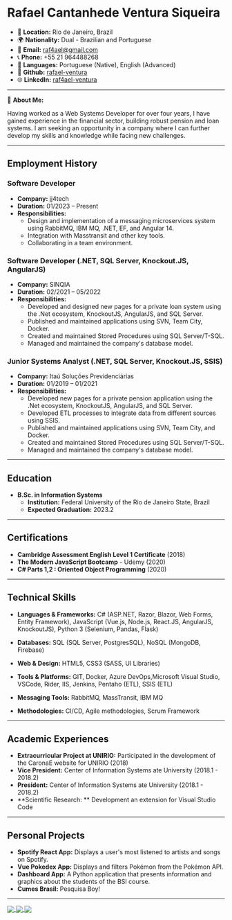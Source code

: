 # Rafael Cantanhede Ventura Siqueira

- 📍 **Location:** Rio de Janeiro, Brazil
- 🌍 **Nationality:** Dual - Brazilian and Portuguese
- 📧 **Email:** [raf4ael@gmail.com](mailto:raf4ael@gmail.com)
- 📞 **Phone:** +55 21 964488268
- 💬 **Languages:** Portuguese (Native), English (Advanced)
- 📂 **Github:** [rafael-ventura](https://github.com/rafael-ventura)
- 🌐 **LinkedIn:** [raf4ael-ventura](https://linkedin.com/in/raf4ael-ventura)

---

📝 **About Me:**

Having worked as a Web Systems Developer for over four years, I have gained experience in the financial sector, building robust pension and loan systems. I am seeking an opportunity in a company where I can further develop my skills and knowledge while facing new challenges.

---

## Employment History

### Software Developer

- **Company:** jj4tech
- **Duration:** 01/2023 – Present
- **Responsibilities:** 
  - Design and implementation of a messaging microservices system using RabbitMQ, IBM MQ, .NET, EF, and Angular 14.
  - Integration with Masstransit and other key tools.
  - Collaborating in a team environment.
 
### Software Developer (.NET, SQL Server, Knockout.JS, AngularJS)

- **Company:** SINQIA
- **Duration:** 02/2021 – 05/2022
- **Responsibilities:** 
  - Developed and designed new pages for a private loan system using the .Net ecosystem, KnockoutJS, AngularJS, and SQL Server.
  - Published and maintained applications using SVN, Team City, Docker.
  - Created and maintained Stored Procedures using SQL Server/T-SQL.
  - Managed and maintained the company's database model.

### Junior Systems Analyst (.NET, SQL Server, Knockout.JS, SSIS)

- **Company:** Itaú Soluções Previdenciárias
- **Duration:** 01/2019 – 01/2021
- **Responsibilities:** 
  - Developed new pages for a private pension application using the .Net ecosystem, KnockoutJS, AngularJS, and SQL Server.
  - Developed ETL processes to integrate data from different sources using SSIS.
  - Published and maintained applications using SVN, Team City, and Docker.
  - Created and maintained Stored Procedures using SQL Server/T-SQL.
  - Managed and maintained the company's database model.

---

## Education

- **B.Sc. in Information Systems**
  - **Institution:** Federal University of the Rio de Janeiro State, Brazil
  - **Expected Graduation:** 2023.2

---

## Certifications

- **Cambridge Assessment English Level 1 Certificate** (2018)
- **The Modern JavaScript Bootcamp** - Udemy (2020)
- **C# Parts 1,2 : Oriented Object Programming** (2020)

---

## Technical Skills

- **Languages & Frameworks:** C# (ASP.NET, Razor, Blazor, Web Forms, Entity Framework), JavaScript (Vue.js, Node.js, React.JS, AngularJS, KnockoutJS), Python 3 (Selenium, Pandas, Flask)
- **Databases:** SQL (SQL Server, PostgresSQL), NoSQL (MongoDB, Firebase)
- **Web & Design:** HTML5, CSS3 (SASS, UI Libraries)
- **Tools & Platforms:** GIT, Docker, Azure DevOps,Microsoft Visual Studio, VSCode, Rider, IIS, Jenkins, Pentaho (ETL), SSIS (ETL)
- **Messaging Tools:** RabbitMQ, MassTransit, IBM MQ

- **Methodologies:** CI/CD, Agile methodologies, Scrum Framework

---

## Academic Experiences

- **Extracurricular Project at UNIRIO:** Participated in the development of the CaronaE website for UNIRIO (2018)
- **Vice President:** Center of Information Systems ate University (2018.1 - 2018.2)
- **President:** Center of Information Systems ate University (2018.1 - 2018.2)
- **Scientific Research: ** Development an extension for Visual Studio Code

---

## Personal Projects

- **Spotify React App:** Displays a user's most listened to artists and songs on Spotify.
- **Vue Pokedex App:** Displays and filters Pokémon from the Pokémon API.
- **Dashboard App:** A Python application that presents information and graphics about the students of the BSI course.
- **Cumes Brasil:** Pesquisa Boy!

---
<a href="https://github.com/anuraghazra/convoychat">
  <img align="center" src="https://github-readme-stats.vercel.app/api/top-langs/?username=rafael-ventura&hide=python,cython" />
</a>
<a href="https://github.com/anuraghazra/github-readme-stats">
  <img align="center" src="https://github-readme-stats.vercel.app/api?username=rafael-ventura" />
</a>
<a href="https://github.com/anuraghazra/convoychat">
  <img align="center" src="https://github-readme-stats.vercel.app/api/pin/?username=rafael-ventura&repo=cume-brasil" />
</a>
